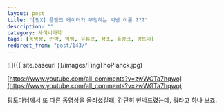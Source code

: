 ```yaml
---
layout: post
title: "[핑X] 플랭크 데이터가 부정하는 빅뱅 이론 ???"
description: ""
category: 사이비과학
tags: [동영상, 반박, 빅뱅, 유튜브, 창조, 플랑크, 핑토마]
redirect_from: "post/143/"
---
```


![]({{ site.baseurl }}/images/FingThoPlanck.jpg)

[https://www.youtube.com/all_comments?v=zwWGTa7hqwo](https://www.youtube.com/all_comments?v=zwWGTa7hqwo)

핑토마님께서 또 다른 동영상을 올리셨길래, 간단히 반박드렸는데, 뭐라고 하나 보죠.
